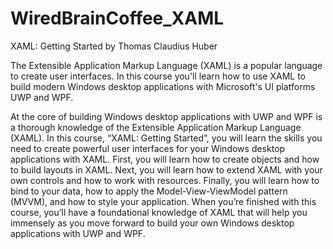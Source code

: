 # WiredBrainCoffee_XAML


XAML: Getting Started
by Thomas Claudius Huber

The Extensible Application Markup Language (XAML) is a popular language to create user interfaces. In this course you'll learn how to use XAML to build modern Windows desktop applications with Microsoft's UI platforms UWP and WPF.

At the core of building Windows desktop applications with UWP and WPF is a thorough knowledge of the Extensible Application Markup Language (XAML). In this course, “XAML: Getting Started”, you will learn the skills you need to create powerful user interfaces for your Windows desktop applications with XAML. First, you will learn how to create objects and how to build layouts in XAML. Next, you will learn how to extend XAML with your own controls and how to work with resources. Finally, you will learn how to bind to your data, how to apply the Model-View-ViewModel pattern (MVVM), and how to style your application. When you’re finished with this course, you’ll have a foundational knowledge of XAML that will help you immensely as you move forward to build your own Windows desktop applications with UWP and WPF.
